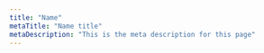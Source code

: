 ```yaml
---
title: "Name"
metaTitle: "Name title"
metaDescription: "This is the meta description for this page"
---
```

